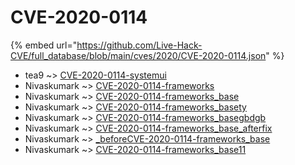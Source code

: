 # CVE-2020-0114
{% embed url="https://github.com/Live-Hack-CVE/full_database/blob/main/cves/2020/CVE-2020-0114.json" %}

* tea9 ~> [CVE-2020-0114-systemui](https://www.alice-snow.ru/2020/database/cve-2020-0114/cve-2020-0114-systemui-tea9)
* Nivaskumark ~> [CVE-2020-0114-frameworks](https://www.alice-snow.ru/2020/database/cve-2020-0114/cve-2020-0114-frameworks-nivaskumark)
* Nivaskumark ~> [CVE-2020-0114-frameworks_base](https://www.alice-snow.ru/2020/database/cve-2020-0114/cve-2020-0114-frameworks_base-nivaskumark)
* Nivaskumark ~> [CVE-2020-0114-frameworks_basety](https://www.alice-snow.ru/2020/database/cve-2020-0114/cve-2020-0114-frameworks_basety-nivaskumark)
* Nivaskumark ~> [CVE-2020-0114-frameworks_basegbdgb](https://www.alice-snow.ru/2020/database/cve-2020-0114/cve-2020-0114-frameworks_basegbdgb-nivaskumark)
* Nivaskumark ~> [CVE-2020-0114-frameworks_base_afterfix](https://www.alice-snow.ru/2020/database/cve-2020-0114/cve-2020-0114-frameworks_base_afterfix-nivaskumark)
* Nivaskumark ~> [_beforeCVE-2020-0114-frameworks_base](https://www.alice-snow.ru/2020/database/cve-2020-0114/_beforecve-2020-0114-frameworks_base-nivaskumark)
* Nivaskumark ~> [CVE-2020-0114-frameworks_base11](https://www.alice-snow.ru/2020/database/cve-2020-0114/cve-2020-0114-frameworks_base11-nivaskumark)